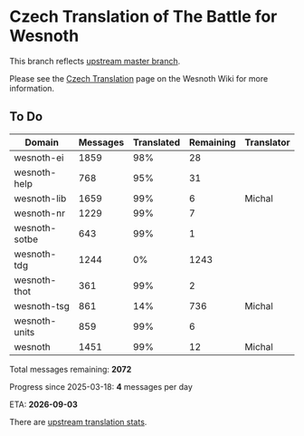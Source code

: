# Czech Translation of The Battle for Wesnoth

This branch reflects [upstream master branch](https://github.com/wesnoth/wesnoth/tree/master).

Please see the [Czech Translation](https://wiki.wesnoth.org/CzechTranslation) page on the Wesnoth Wiki for more information.

## To Do

Domain | Messages | Translated | Remaining | Translator
------ | -------- | ---------- | --------- | ----------
wesnoth-ei | 1859 | 98% | 28 |
wesnoth-help | 768 | 95% | 31 |
wesnoth-lib | 1659 | 99% | 6 | Michal
wesnoth-nr | 1229 | 99% | 7 |
wesnoth-sotbe | 643 | 99% | 1 |
wesnoth-tdg | 1244 | 0% | 1243 |
wesnoth-thot | 361 | 99% | 2 |
wesnoth-tsg | 861 | 14% | 736 | Michal
wesnoth-units | 859 | 99% | 6 |
wesnoth | 1451 | 99% | 12 | Michal

Total messages remaining: **2072**

Progress since 2025-03-18: **4** messages per day

ETA: **2026-09-03**

There are [upstream translation stats](https://www.wesnoth.org/gettext/?view=langs&version=master&lang=cs).

